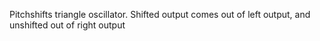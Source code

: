 Pitchshifts triangle oscillator. Shifted output comes out of left output, and unshifted out of right output